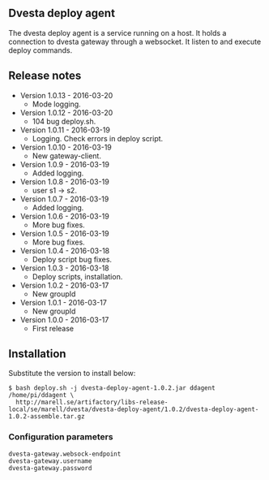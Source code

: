 ## Dvesta deploy agent

The dvesta deploy agent is a service running on a host. It holds a connection to dvesta gateway through a websocket.
It listen to and execute deploy commands.

## Release notes
* Version 1.0.13 - 2016-03-20
  * Mode logging.
* Version 1.0.12 - 2016-03-20
  * 104 bug deploy.sh.
* Version 1.0.11 - 2016-03-19
  * Logging. Check errors in deploy script.
* Version 1.0.10 - 2016-03-19
  * New gateway-client.
* Version 1.0.9 - 2016-03-19
  * Added logging.
* Version 1.0.8 - 2016-03-19
  * user s1 -> s2.
* Version 1.0.7 - 2016-03-19
  * Added logging.
* Version 1.0.6 - 2016-03-19
  * More bug fixes.
* Version 1.0.5 - 2016-03-19
  * More bug fixes.
* Version 1.0.4 - 2016-03-18
  * Deploy script bug fixes.
* Version 1.0.3 - 2016-03-18
  * Deploy scripts, installation.
* Version 1.0.2 - 2016-03-17
  * New groupId
* Version 1.0.1 - 2016-03-17
  * New groupId
* Version 1.0.0 - 2016-03-17
  * First release

## Installation
Substitute the version to install below:
```
$ bash deploy.sh -j dvesta-deploy-agent-1.0.2.jar ddagent /home/pi/ddagent \
  http://marell.se/artifactory/libs-release-local/se/marell/dvesta/dvesta-deploy-agent/1.0.2/dvesta-deploy-agent-1.0.2-assemble.tar.gz
```

### Configuration parameters
```
dvesta-gateway.websock-endpoint
dvesta-gateway.username
dvesta-gateway.password
```
